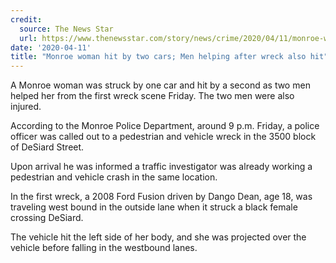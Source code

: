 ```yaml
---
credit:
  source: The News Star
  url: https://www.thenewsstar.com/story/news/crime/2020/04/11/monroe-woman-hit-two-cars-men-helping-after-wreck-also-hit/2978071001/
date: '2020-04-11'
title: "Monroe woman hit by two cars; Men helping after wreck also hit"
---
```

A Monroe woman was struck by one car and hit by a second as two men helped her from the first wreck scene Friday. The two men were also injured. 

According to the Monroe Police Department, around 9 p.m. Friday, a police officer was called out to a pedestrian and vehicle wreck in the 3500 block of DeSiard Street. 

Upon arrival he was informed a traffic investigator was already working a pedestrian and vehicle crash in the same location. 

In the first wreck, a 2008 Ford Fusion driven by Dango Dean, age 18, was traveling west bound in the outside lane when it struck a black female crossing DeSiard.

The vehicle hit the left side of her body, and she was projected over the vehicle before falling in the westbound lanes. 
